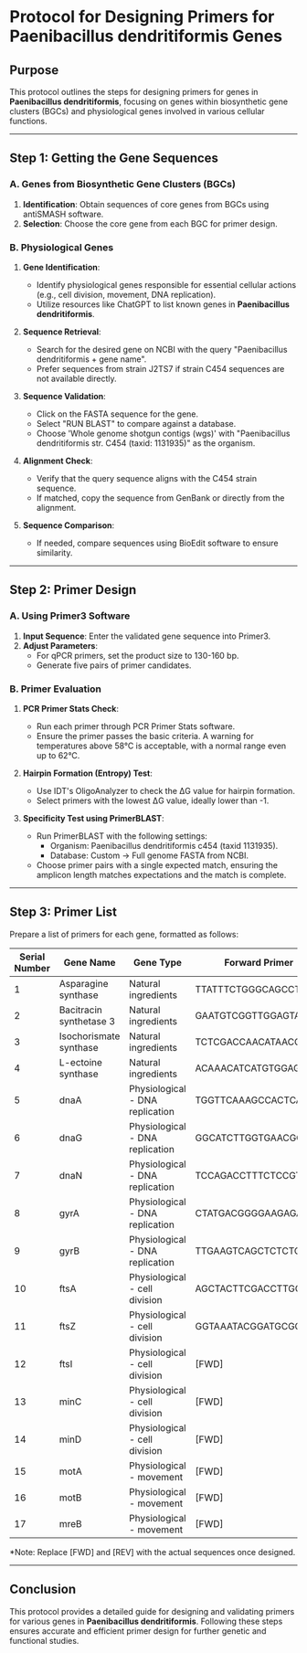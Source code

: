 # Protocol for Designing Primers for **Paenibacillus dendritiformis** Genes

## Purpose
This protocol outlines the steps for designing primers for genes in **Paenibacillus dendritiformis**, focusing on genes within biosynthetic gene clusters (BGCs) and physiological genes involved in various cellular functions.

---

## Step 1: Getting the Gene Sequences

### A. Genes from Biosynthetic Gene Clusters (BGCs)
1. **Identification**: Obtain sequences of core genes from BGCs using antiSMASH software.
2. **Selection**: Choose the core gene from each BGC for primer design.

### B. Physiological Genes
1. **Gene Identification**:
   - Identify physiological genes responsible for essential cellular actions (e.g., cell division, movement, DNA replication).
   - Utilize resources like ChatGPT to list known genes in **Paenibacillus dendritiformis**.
   
2. **Sequence Retrieval**:
   - Search for the desired gene on NCBI with the query "Paenibacillus dendritiformis + gene name".
   - Prefer sequences from strain J2TS7 if strain C454 sequences are not available directly.
   
3. **Sequence Validation**:
   - Click on the FASTA sequence for the gene.
   - Select "RUN BLAST" to compare against a database.
   - Choose 'Whole genome shotgun contigs (wgs)' with "Paenibacillus dendritiformis str. C454 (taxid: 1131935)" as the organism.
   
4. **Alignment Check**:
   - Verify that the query sequence aligns with the C454 strain sequence.
   - If matched, copy the sequence from GenBank or directly from the alignment.

5. **Sequence Comparison**:
   - If needed, compare sequences using BioEdit software to ensure similarity.

---

## Step 2: Primer Design

### A. Using Primer3 Software
1. **Input Sequence**: Enter the validated gene sequence into Primer3.
2. **Adjust Parameters**:
   - For qPCR primers, set the product size to 130-160 bp.
   - Generate five pairs of primer candidates.

### B. Primer Evaluation
1. **PCR Primer Stats Check**:
   - Run each primer through PCR Primer Stats software.
   - Ensure the primer passes the basic criteria. A warning for temperatures above 58°C is acceptable, with a normal range even up to 62°C.

2. **Hairpin Formation (Entropy) Test**:
   - Use IDT's OligoAnalyzer to check the ΔG value for hairpin formation.
   - Select primers with the lowest ΔG value, ideally lower than -1.

3. **Specificity Test using PrimerBLAST**:
   - Run PrimerBLAST with the following settings:
     - Organism: Paenibacillus dendritiformis c454 (taxid 1131935).
     - Database: Custom -> Full genome FASTA from NCBI.
   - Choose primer pairs with a single expected match, ensuring the amplicon length matches expectations and the match is complete.

---

## Step 3: Primer List

Prepare a list of primers for each gene, formatted as follows:

| Serial Number | Gene Name                   | Gene Type           | Forward Primer             | Reverse Primer             |
|---------------|-----------------------------|---------------------|----------------------------|----------------------------|
| 1             | Asparagine synthase         | Natural ingredients | TTATTTCTGGGCAGCCTCCA       | GCTGGTCTGCTAATTCGTCC       |
| 2             | Bacitracin synthetase 3     | Natural ingredients | GAATGTCGGTTGGAGTACGC       | TTCCTCCTCCGTGAGCATTT       |
| 3             | Isochorismate synthase      | Natural ingredients | TCTCGACCAACATAACCGGG       | ATAGTACGCCCGATCGAAGG       |
| 4             | L-ectoine synthase          | Natural ingredients | ACAAACATCATGTGGAGGCG       | TCTGGCTCTTTCCTCTCAGC       |
| 5             | dnaA                        | Physiological - DNA replication | TGGTTCAAAGCCACTCAAGC | TCCACCTGATTGCCCGTAAT |
| 6             | dnaG                        | Physiological - DNA replication | GGCATCTTGGTGAACGGTTT | TATGGAGGCAGCGACTTTCT |
| 7             | dnaN                        | Physiological - DNA replication | TCCAGACCTTTCTCCGTTCC | GTGGAAATGGCAAAGACCGT |
| 8             | gyrA                        | Physiological - DNA replication | CTATGACGGGGAAGAGACGG | CGCCTGAATGCCATCAATGA |
| 9             | gyrB                        | Physiological - DNA replication | TTGAAGTCAGCTCTCTCCCG | AGATTTTCCCCTTGAGCGGA |
| 10            | ftsA                        | Physiological - cell division | AGCTACTTCGACCTTGCCAA   | GCGGACGACTTTGAACACTT   |
| 11            | ftsZ                        | Physiological - cell division | GGTAAATACGGATGCGCAGG   | AGTTCACGGGACTCTTCAGC |
| 12            | ftsI                        | Physiological - cell division | [FWD] | [REV] |
| 13            | minC                        | Physiological - cell division | [FWD] | [REV] |
| 14            | minD                        | Physiological - cell division | [FWD] | [REV] |
| 15            | motA                        | Physiological - movement | [FWD] | [REV] |
| 16            | motB                        | Physiological - movement | [FWD] | [REV] |
| 17            | mreB                        | Physiological - movement | [FWD] | [REV] |

*Note: Replace [FWD] and [REV] with the actual sequences once designed.

---

## Conclusion

This protocol provides a detailed guide for designing and validating primers for various genes in **Paenibacillus dendritiformis**. Following these steps ensures accurate and efficient primer design for further genetic and functional studies.
